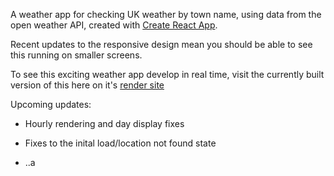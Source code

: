 A weather app for checking UK weather by town name, using data from the open weather API, created with [Create React App](https://github.com/facebook/create-react-app). 

Recent updates to the responsive design mean you should be able to see this running on smaller screens. 

To see this exciting weather app develop in real time, visit the currently built version of this here on it's [render site](https://webby.onrender.com)

Upcoming updates: 

  * Hourly rendering and day display fixes
  * Fixes to the inital load/location not found state

  * ..a

